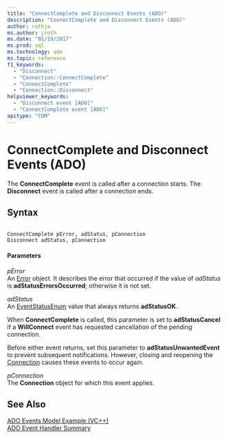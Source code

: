 ```yaml
---
title: "ConnectComplete and Disconnect Events (ADO)"
description: "ConnectComplete and Disconnect Events (ADO)"
author: rothja
ms.author: jroth
ms.date: "01/19/2017"
ms.prod: sql
ms.technology: ado
ms.topic: reference
f1_keywords:
  - "Disconnect"
  - "Connection::ConnectComplete"
  - "ConnectComplete"
  - "Connection::Disconnect"
helpviewer_keywords:
  - "Disconnect event [ADO]"
  - "ConnectComplete event [ADO]"
apitype: "COM"
---
```

# ConnectComplete and Disconnect Events (ADO)
The **ConnectComplete** event is called after a connection starts. The **Disconnect** event is called after a connection ends.  
  
## Syntax  
  
```  
  
ConnectComplete pError, adStatus, pConnection  
Disconnect adStatus, pConnection  
```  
  
#### Parameters  
 *pError*  
 An [Error](./error-object.md) object. It describes the error that occurred if the value of *adStatus* is **adStatusErrorsOccurred**; otherwise it is not set.  
  
 *adStatus*  
 An [EventStatusEnum](./eventstatusenum.md) value that always returns **adStatusOK**.  
  
 When **ConnectComplete** is called, this parameter is set to **adStatusCancel** if a **WillConnect** event has requested cancellation of the pending connection.  
  
 Before either event returns, set this parameter to **adStatusUnwantedEvent** to prevent subsequent notifications. However, closing and reopening the [Connection](./connection-object-ado.md) causes these events to occur again.  
  
 *pConnection*  
 The **Connection** object for which this event applies.  
  
## See Also  
 [ADO Events Model Example (VC++)](./ado-events-model-example-vc.md)   
 [ADO Event Handler Summary](../../guide/data/ado-event-handler-summary.md)